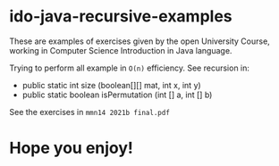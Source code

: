 # ido-java-recursive-examples
These are examples of exercises given by the open University Course,
working in Computer Science Introduction in Java language.

Trying to perform all example in ```O(n)``` efficiency.
See recursion in:
* public static int size (boolean[][] mat, int x, int y)
* public static boolean isPermutation (int [] a, int [] b)

See the exercises in ```mmn14 2021b final.pdf```

# Hope you enjoy!
